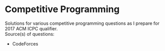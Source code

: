 # Competitive Programming
Solutions for various competitive programming questions as I prepare for 2017 ACM ICPC qualifier.   
Source(s) of questions:
* CodeForces

